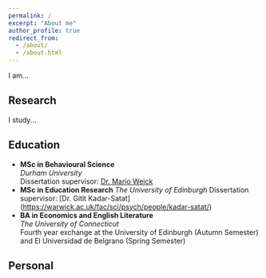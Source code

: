 ```yaml
---
permalink: /
excerpt: "About me"
author_profile: true
redirect_from: 
  - /about/
  - /about.html
---
```


I am...

## Research

I study...

## Education

- **MSc in Behavioural Science**  
  *Durham University*  
  Dissertation supervisor: [Dr. Mario Weick](https://www.dur.ac.uk/directory/profile/?id=17402)
- **MSc in Education Research**
  *The University of Edinburgh*
  Dissertation supervisor: [Dr. Gitit Kadar-Satat] (https://warwick.ac.uk/fac/sci/psych/people/kadar-satat/)
- **BA in Economics and English Literature**  
  *The University of Connecticut*  
  Fourth year exchange at the University of Edinburgh (Autumn Semester) and El Universidad de Belgrano (Spring Semester)

## Personal

